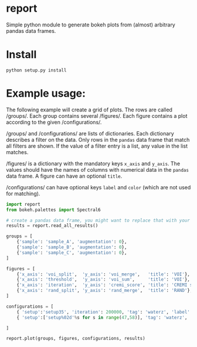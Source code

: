 # report
Simple python module to generate bokeh plots from (almost) arbitrary pandas data frames.

# Install

```
python setup.py install
```

# Example usage:

The following example will create a grid of plots. The rows are called
/groups/. Each group contains several /figures/. Each figure contains a plot
according to the given /configurations/.

/groups/ and /configurations/ are lists of dictionaries. Each dictionary
describes a filter on the data. Only rows in the `pandas` data frame that match
all filters are shown. If the value of a filter entry is a list, any value in
the list matches.

/figures/ is a dictionary with the mandatory keys `x_axis` and `y_axis`. The
values should have the names of columns with numerical data in the `pandas`
data frame. A figure can have an optional `title`.

/configurations/ can have optional keys `label` and `color` (which are not used
for matching).

```python
import report
from bokeh.palettes import Spectral6

# create a pandas data frame, you might want to replace that with your own way of reading results
results = report.read_all_results()

groups = [
    {'sample': 'sample_A', 'augmentation': 0},
    {'sample': 'sample_B', 'augmentation': 0},
    {'sample': 'sample_C', 'augmentation': 0},
]

figures = [
    {'x_axis': 'voi_split',  'y_axis': 'voi_merge',   'title': 'VOI'},
    {'x_axis': 'threshold',  'y_axis': 'voi_sum',     'title': 'VOI'},    
    {'x_axis': 'iteration',  'y_axis': 'cremi_score', 'title': 'CREMI score'},
    {'x_axis': 'rand_split', 'y_axis': 'rand_merge',  'title': 'RAND'},
]

configurations = [
    { 'setup':'setup35', 'iteration': 200000, 'tag': 'waterz', 'label': 'old caffe', 'color': Spectral6[0]},
    { 'setup':['setup%02d'%s for s in range(47,58)], 'tag': 'waterz', 'label': 'new caffe', 'color': Spectral6[1]},

]

report.plot(groups, figures, configurations, results)
```
